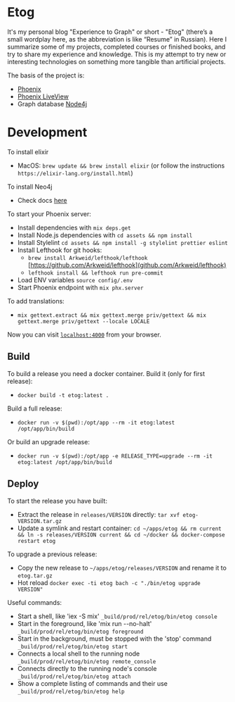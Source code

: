 # Etog
It's my personal blog "Experience to Graph" or short - "Etog" (there’s a small wordplay here, as the abbreviation is like “Resume” in Russian). Here I summarize some of my projects, completed courses or finished books, and try to share my experience and knowledge.
This is my attempt to try new or interesting technologies on something more tangible than artificial projects. 

The basis of the project is:

  * [Phoenix](https://github.com/phoenixframework/phoenix)
  * [Phoenix LiveView](https://github.com/phoenixframework/phoenix_live_view)
  * Graph database [Node4j](https://neo4j.com/)

# Development

To install elixir

  * MacOS: `brew update && brew install elixir` (or follow the instructions `https://elixir-lang.org/install.html`)

To install Neo4j

  * Check docs [here](https://neo4j.com/docs/operations-manual/current/installation/)

To start your Phoenix server:

  * Install dependencies with `mix deps.get`
  * Install Node.js dependencies with `cd assets && npm install`
  * Install Stylelint `cd assets && npm install -g stylelint prettier eslint`
  * Install Lefthook for git hooks:
    * `brew install Arkweid/lefthook/lefthook` [https://github.com/Arkweid/lefthook](github.com/Arkweid/lefthook)
    * `lefthook install && lefthook run pre-commit` 
  * Load ENV variables `source config/.env`
  * Start Phoenix endpoint with `mix phx.server`

To add translations:

  * `mix gettext.extract && mix gettext.merge priv/gettext && mix gettext.merge priv/gettext --locale LOCALE`

Now you can visit [`localhost:4000`](http://localhost:4000) from your browser.

## Build

To build a release you need a docker container. Build it (only for first release):

  * `docker build -t etog:latest .`

Build a full release:

  * `docker run -v $(pwd):/opt/app --rm -it etog:latest /opt/app/bin/build`

Or build an upgrade release:

  * `docker run -v $(pwd):/opt/app -e RELEASE_TYPE=upgrade --rm -it etog:latest /opt/app/bin/build`

## Deploy

To start the release you have built:

  * Extract the release in `releases/VERSION` directly: `tar xvf etog-VERSION.tar.gz`
  * Update a symlink and restart container: `cd ~/apps/etog && rm current && ln -s releases/VERSION current && cd ~/docker && docker-compose restart etog`

To upgrade a previous release:

  * Copy the new release to `~/apps/etog/releases/VERSION` and rename it to `etog.tar.gz`
  * Hot reload `docker exec -ti etog bach -c "./bin/etog upgrade VERSION"`

Useful commands:
  * Start a shell, like 'iex -S mix' `_build/prod/rel/etog/bin/etog console`
  * Start in the foreground, like 'mix run --no-halt' `_build/prod/rel/etog/bin/etog foreground`
  * Start in the background, must be stopped with the 'stop' command `_build/prod/rel/etog/bin/etog start`
  * Connects a local shell to the running node `_build/prod/rel/etog/bin/etog remote_console`
  * Connects directly to the running node's console `_build/prod/rel/etog/bin/etog attach`
  * Show a complete listing of commands and their use `_build/prod/rel/etog/bin/etog help`
